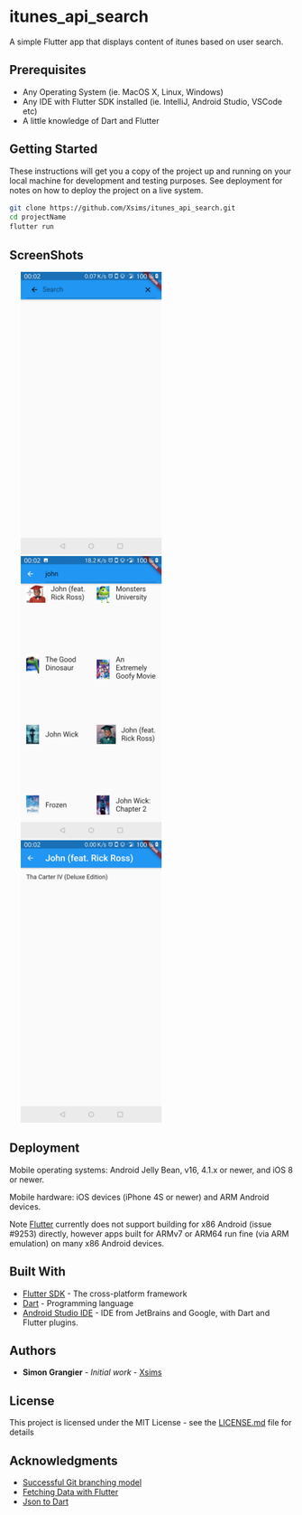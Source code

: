 # itunes_api_search

A simple Flutter app that displays content of itunes based on user search.

## Prerequisites

* Any Operating System (ie. MacOS X, Linux, Windows)
* Any IDE with Flutter SDK installed (ie. IntelliJ, Android Studio, VSCode etc)
* A little knowledge of Dart and Flutter

## Getting Started

These instructions will get you a copy of the project up and running on your local machine for development and testing purposes. See deployment for notes on how to deploy the project on a live system.

```bash
git clone https://github.com/Xsims/itunes_api_search.git
cd projectName
flutter run
```

## ScreenShots
<img src="screenshots/main.jpg" alt="Kitten" title="Main Screen" width="250" hspace="20"/><img src="screenshots/list.jpg" alt="Kitten" title="Main Screen" width="250" hspace="20"/><img src="screenshots/detail.jpg" alt="Kitten" title="Main Screen" width="250" hspace="20"/>

## Deployment

Mobile operating systems: Android Jelly Bean, v16, 4.1.x or newer, and iOS 8 or newer.

Mobile hardware: iOS devices (iPhone 4S or newer) and ARM Android devices.

Note [Flutter](https://flutter.io/faq/#what-devices-and-os-versions-does-flutter-run-on) currently does not support building for x86 Android (issue #9253) directly, however apps built for ARMv7 or ARM64 run fine (via ARM emulation) on many x86 Android devices.

## Built With

* [Flutter SDK](https://flutter.dev/docs/get-started/install) - The cross-platform framework
* [Dart](https://dart.dev/) - Programming language
* [Android Studio IDE](https://developer.android.com/studio/) - IDE from JetBrains and Google, with Dart and Flutter plugins.

## Authors

* **Simon Grangier** - *Initial work* - [Xsims](https://github.com/Xsims)

## License

This project is licensed under the MIT License - see the [LICENSE.md](LICENSE.md) file for details

## Acknowledgments

* [Successful Git branching model](https://nvie.com/posts/a-successful-git-branching-model/)
* [Fetching Data with Flutter](https://flutter.dev/docs/cookbook/networking/fetch-data)
* [Json to Dart](https://javiercbk.github.io/json_to_dart/)
